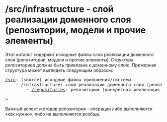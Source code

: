 # /src/infrastructure - слой реализации доменного слоя (репозитории, модели и прочие элементы)

Этот каталог содержит исходные файлы слоя реализации доменного слоя (репозитории, модели и прочие элементы). Структура
репозиториев должна быть привязана к доменному слою. Примерная структура может выглядеть следующим образом:

<pre>
<a href="../README.md">/src</a>: (source) исходные файлы приложения/системы
    - /infrastructure: слой реализации доменного слоя (репозитории, модели и прочие элементы)
        - <a href="repositories/README.md">/repositories</a>: репозитории (конкретная реализация доменного слоя)
</pre>>

Важный аспект методов репозитория - операции либо выполняются «как нужно», либо не выполняются вообще.
